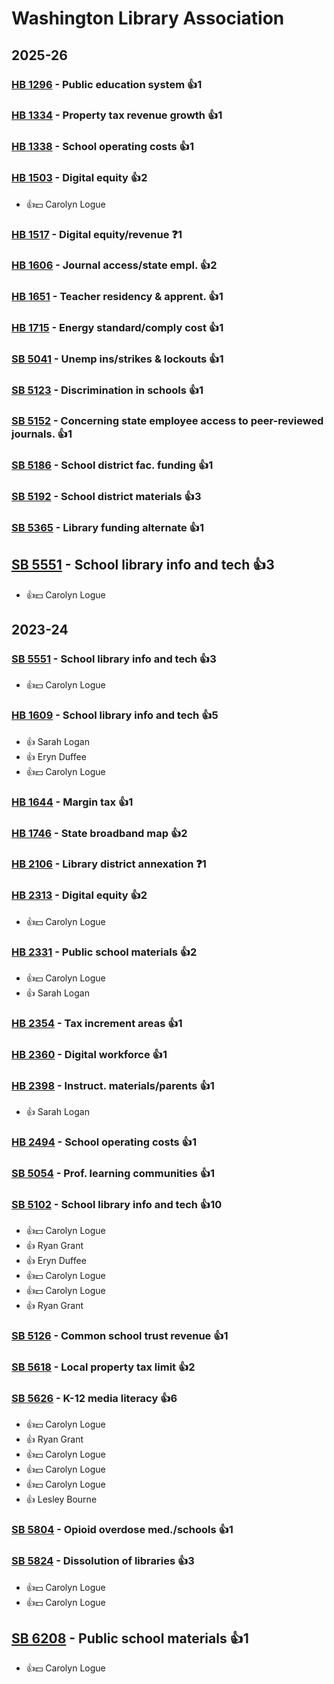 # Washington Library Association
## 2025-26

### [HB 1296](/bill/2025-26/hb/1296/) - Public education system 👍1  

### [HB 1334](/bill/2025-26/hb/1334/) - Property tax revenue growth 👍1  

### [HB 1338](/bill/2025-26/hb/1338/) - School operating costs 👍1  

### [HB 1503](/bill/2025-26/hb/1503/) - Digital equity 👍2  
* 👍💵 Carolyn Logue

### [HB 1517](/bill/2025-26/hb/1517/) - Digital equity/revenue   ❓1

### [HB 1606](/bill/2025-26/hb/1606/) - Journal access/state empl. 👍2  

### [HB 1651](/bill/2025-26/hb/1651/) - Teacher residency & apprent. 👍1  

### [HB 1715](/bill/2025-26/hb/1715/) - Energy standard/comply cost 👍1  

### [SB 5041](/bill/2025-26/sb/5041/) - Unemp ins/strikes & lockouts 👍1  

### [SB 5123](/bill/2025-26/sb/5123/) - Discrimination in schools 👍1  

### [SB 5152](/bill/2025-26/sb/5152/) - Concerning state employee access to peer-reviewed journals. 👍1  

### [SB 5186](/bill/2025-26/sb/5186/) - School district fac. funding 👍1  

### [SB 5192](/bill/2025-26/sb/5192/) - School district materials 👍3  

### [SB 5365](/bill/2025-26/sb/5365/) - Library funding alternate 👍1  

## [SB 5551](/bill/2025-26/sb/5551/) - School library info and tech 👍3  
* 👍💵 Carolyn Logue

## 2023-24

### [SB 5551](/bill/2023-24/sb/5551/) - School library info and tech 👍3  
* 👍💵 Carolyn Logue

### [HB 1609](/bill/2023-24/hb/1609/) - School library info and tech 👍5  
* 👍 Sarah Logan
* 👍 Eryn Duffee
* 👍💵 Carolyn Logue

### [HB 1644](/bill/2023-24/hb/1644/) - Margin tax 👍1  

### [HB 1746](/bill/2023-24/hb/1746/) - State broadband map 👍2  

### [HB 2106](/bill/2023-24/hb/2106/) - Library district annexation   ❓1

### [HB 2313](/bill/2023-24/hb/2313/) - Digital equity 👍2  
* 👍💵 Carolyn Logue

### [HB 2331](/bill/2023-24/hb/2331/) - Public school materials 👍2  
* 👍💵 Carolyn Logue
* 👍 Sarah Logan

### [HB 2354](/bill/2023-24/hb/2354/) - Tax increment areas 👍1  

### [HB 2360](/bill/2023-24/hb/2360/) - Digital workforce 👍1  

### [HB 2398](/bill/2023-24/hb/2398/) - Instruct. materials/parents 👍1  
* 👍 Sarah Logan

### [HB 2494](/bill/2023-24/hb/2494/) - School operating costs 👍1  

### [SB 5054](/bill/2023-24/sb/5054/) - Prof. learning communities 👍1  

### [SB 5102](/bill/2023-24/sb/5102/) - School library info and tech 👍10  
* 👍💵 Carolyn Logue
* 👍 Ryan Grant
* 👍 Eryn Duffee
* 👍💵 Carolyn Logue
* 👍💵 Carolyn Logue
* 👍 Ryan Grant

### [SB 5126](/bill/2023-24/sb/5126/) - Common school trust revenue 👍1  

### [SB 5618](/bill/2023-24/sb/5618/) - Local property tax limit 👍2  

### [SB 5626](/bill/2023-24/sb/5626/) - K-12 media literacy 👍6  
* 👍💵 Carolyn Logue
* 👍 Ryan Grant
* 👍💵 Carolyn Logue
* 👍💵 Carolyn Logue
* 👍💵 Carolyn Logue
* 👍 Lesley Bourne

### [SB 5804](/bill/2023-24/sb/5804/) - Opioid overdose med./schools 👍1  

### [SB 5824](/bill/2023-24/sb/5824/) - Dissolution of libraries 👍3  
* 👍💵 Carolyn Logue
* 👍💵 Carolyn Logue

## [SB 6208](/bill/2023-24/sb/6208/) - Public school materials 👍1  
* 👍💵 Carolyn Logue
